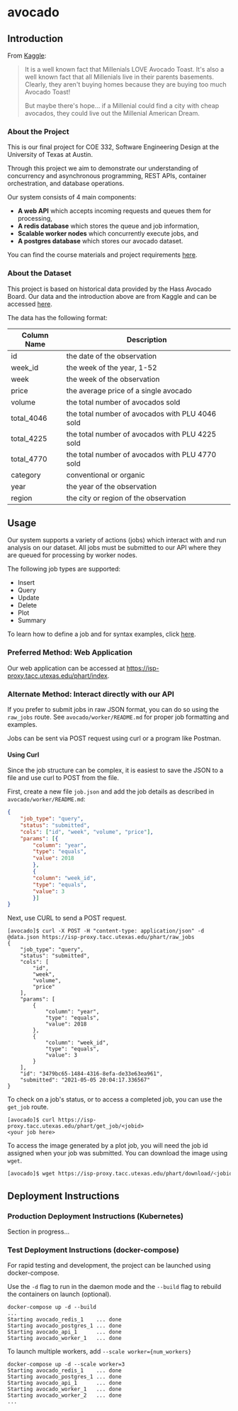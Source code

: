 # avocado

## Introduction

From [Kaggle](https://www.kaggle.com/neuromusic/avocado-prices):

> It is a well known fact that Millenials LOVE Avocado Toast. It's also a well known fact that all Millenials live in their parents basements.  Clearly, they aren't buying homes because they are buying too much Avocado Toast!
> 
> But maybe there's hope… if a Millenial could find a city with cheap avocados, they could live out the Millenial American Dream.

### About the Project

This is our final project for COE 332, Software Engineering Design at the University of Texas at Austin.

Through this project we aim to demonstrate our understanding of concurrency and asynchronous programming, REST APIs, container orchestration, and database operations.

Our system consists of 4 main components:

* **A web API** which accepts incoming requests and queues them for processing,
* **A redis database** which stores the queue and job information,
* **Scalable worker nodes** which concurrently execute jobs, and
* **A postgres database** which stores our avocado dataset.

You can find the course materials and project requirements [here](https://coe-332-sp21.readthedocs.io/en/main/homework/final_project.html).

### About the Dataset

This project is based on historical data provided by the Hass Avocado Board.  Our data and the introduction above are from Kaggle and can be accessed [here](https://www.kaggle.com/neuromusic/avocado-prices).

The data has the following format:

| Column Name | Description |
| ----------- | ----------- |
| id | the date of the observation
| week_id | the week of the year, 1-52
| week | the week of the observation
| price | the average price of a single avocado
| volume | the total number of avocados sold
| total_4046 | the total number of avocados with PLU 4046 sold
| total_4225 | the total number of avocados with PLU 4225 sold
| total_4770 | the total number of avocados with PLU 4770 sold
| category | conventional or organic
| year | the year of the observation
| region | the city or region of the observation

## Usage

Our system supports a variety of actions (jobs) which interact with and run analysis on our dataset.  All jobs must be submitted to our API where they are queued for processing by worker nodes.

The following job types are supported:

* Insert
* Query
* Update
* Delete
* Plot
* Summary

To learn how to define a job and for syntax examples, click [here](worker/README.md).

### Preferred Method: Web Application

Our web application can be accessed at https://isp-proxy.tacc.utexas.edu/phart/index.

### Alternate Method: Interact directly with our API

If you prefer to submit jobs in raw JSON format, you can do so using the `raw_jobs` route.  See `avocado/worker/README.md` for proper job formatting and examples.

Jobs can be sent via POST request using curl or a program like Postman.

#### Using Curl

Since the job structure can be complex, it is easiest to save the JSON to a file and use curl to POST from the file.

First, create a new file `job.json` and add the job details as described in `avocado/worker/README.md`:

```json
{
    "job_type": "query",
    "status": "submitted",
    "cols": ["id", "week", "volume", "price"],
    "params": [{
        "column": "year",
        "type": "equals",
        "value": 2018
        },
        {
        "column": "week_id",
        "type": "equals",
        "value": 3
        }]
}
```

Next, use CURL to send a POST request.

```
[avocado]$ curl -X POST -H "content-type: application/json" -d @data.json https://isp-proxy.tacc.utexas.edu/phart/raw_jobs
{
    "job_type": "query",
    "status": "submitted",
    "cols": [
        "id",
        "week",
        "volume",
        "price"
    ],
    "params": [
        {
            "column": "year",
            "type": "equals",
            "value": 2018
        },
        {
            "column": "week_id",
            "type": "equals",
            "value": 3
        }
    ],
    "id": "3479bc65-1484-4316-8efa-de33e63ea961",
    "submitted": "2021-05-05 20:04:17.336567"
}
```

To check on a job's status, or to access a completed job, you can use the `get_job` route.

```
[avocado]$ curl https://isp-proxy.tacc.utexas.edu/phart/get_job/<jobid>
<your job here>
```

To access the image generated by a plot job, you will need the job id assigned when your job was submitted.  You can download the image using `wget`.

```bash
[avocado]$ wget https://isp-proxy.tacc.utexas.edu/phart/download/<jobid>
```

## Deployment Instructions

### Production Deployment Instructions (Kubernetes)

Section in progress...

### Test Deployment Instructions (docker-compose)

For rapid testing and development, the project can be launched using docker-compose.

Use the `-d` flag to run in the daemon mode and the `--build` flag to rebuild the containers on launch (optional).

```
docker-compose up -d --build
...
Starting avocado_redis_1    ... done
Starting avocado_postgres_1 ... done
Starting avocado_api_1      ... done
Starting avocado_worker_1   ... done
```

To launch multiple workers, add `--scale worker={num_workers}`

```
docker-compose up -d --scale worker=3
Starting avocado_redis_1    ... done
Starting avocado_postgres_1 ... done
Starting avocado_api_1      ... done
Starting avocado_worker_1   ... done
Starting avocado_worker_2   ... done
...
```
